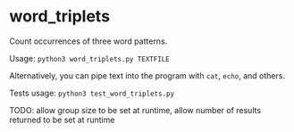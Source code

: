 # word_triplets
Count occurrences of three word patterns.

Usage: `python3 word_triplets.py TEXTFILE`

Alternatively, you can pipe text into the program with `cat`, `echo`, and others.

Tests usage: `python3 test_word_triplets.py`

TODO: allow group size to be set at runtime, allow number of results returned to be set at runtime